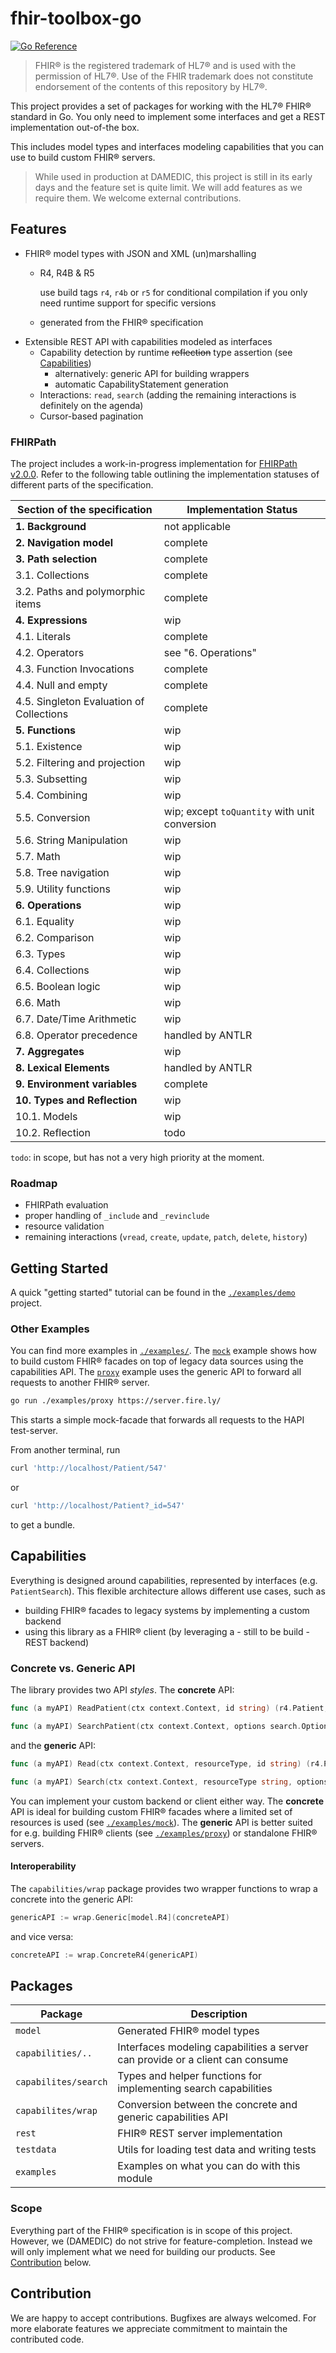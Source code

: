 # fhir-toolbox-go

[![Go Reference](https://pkg.go.dev/badge/github.com/DAMEDIC/fhir-toolbox-go.svg)](https://pkg.go.dev/github.com/DAMEDIC/fhir-toolbox-go)

> FHIR® is the registered trademark of HL7® and is used with the permission of HL7®.
> Use of the FHIR trademark does not constitute endorsement of the contents of this repository by HL7®.

This project provides a set of packages for working with the HL7® FHIR® standard in Go.
You only need to implement some interfaces and get a REST implementation out-of-the box.

This includes model types and interfaces modeling capabilities that you can use to build custom FHIR® servers.

> While used in production at DAMEDIC, this project is still in its early days
> and the feature set is quite limit.
> We will add features as we require them. We welcome external contributions.

## Features

- FHIR® model types with JSON and XML (un)marshalling
    - R4, R4B & R5

      use build tags `r4`, `r4b` or `r5` for conditional compilation if you only need runtime support for specific
      versions

    - generated from the FHIR® specification
- Extensible REST API with capabilities modeled as interfaces
    - Capability detection by runtime ~~reflection~~ type assertion (see [Capabilities](#capabilities))
        - alternatively: generic API for building wrappers
        - automatic CapabilityStatement generation
    - Interactions: `read`,  `search` (adding the remaining interactions is definitely on the agenda)
    - Cursor-based pagination

### FHIRPath

The project includes a work-in-progress implementation for [FHIRPath v2.0.0](https://hl7.org/fhirpath/N1/).
Refer to the following table outlining the implementation statuses of different parts of the specification.

| Section of the specification             | Implementation Status                         |
|------------------------------------------|-----------------------------------------------|
| **1. Background**                        | not applicable                                |
| **2. Navigation model**                  | complete                                      |
| **3. Path selection**                    | complete                                      |
| 3.1. Collections                         | complete                                      |
| 3.2. Paths and polymorphic items         | complete                                      |
| **4. Expressions**                       | wip                                           |
| 4.1. Literals                            | complete                                      |
| 4.2. Operators                           | see "6. Operations"                           |
| 4.3. Function Invocations                | complete                                      |
| 4.4. Null and empty                      | complete                                      |
| 4.5. Singleton Evaluation of Collections | complete                                      |
| **5. Functions**                         | wip                                           |
| 5.1. Existence                           | wip                                           |
| 5.2. Filtering and projection            | wip                                           |
| 5.3. Subsetting                          | wip                                           |
| 5.4. Combining                           | wip                                           |
| 5.5. Conversion                          | wip; except `toQuantity` with unit conversion |
| 5.6. String Manipulation                 | wip                                           |
| 5.7. Math                                | wip                                           |
| 5.8. Tree navigation                     | wip                                           |
| 5.9. Utility functions                   | wip                                           |
| **6. Operations**                        | wip                                           |
| 6.1. Equality                            | wip                                           |
| 6.2. Comparison                          | wip                                           |
| 6.3. Types                               | wip                                           |
| 6.4. Collections                         | wip                                           |
| 6.5. Boolean logic                       | wip                                           |
| 6.6. Math                                | wip                                           |
| 6.7. Date/Time Arithmetic                | wip                                           |
| 6.8. Operator precedence                 | handled by ANTLR                              |
| **7. Aggregates**                        | wip                                           |
| **8. Lexical Elements**                  | handled by ANTLR                              |
| **9. Environment variables**             | complete                                      |
| **10. Types and Reflection**             | wip                                           |
| 10.1. Models                             | wip                                           |
| 10.2. Reflection                         | todo                                          |

`todo`: in scope, but has not a very high priority at the moment.

### Roadmap

- FHIRPath evaluation
- proper handling of `_include` and `_revinclude`
- resource validation
- remaining interactions (`vread`, `create`, `update`, `patch`, `delete`, `history`)

## Getting Started

A quick "getting started" tutorial can be found in the [`./examples/demo`](./examples/demo/main.go) project.

### Other Examples

You can find more examples in [`./examples/`](./examples/o).
The [`mock`](./examples/mock/main.go) example shows how to build custom FHIR® facades on top of legacy data sources
using the capabilities API.
The [`proxy`](./examples/proxy/main.go) example uses the generic API to forward all requests to another FHIR® server.

```sh
go run ./examples/proxy https://server.fire.ly/
```

This starts a simple mock-facade that forwards all requests to the HAPI test-server.

From another terminal, run

```sh
curl 'http://localhost/Patient/547'
```

or

```sh
curl 'http://localhost/Patient?_id=547'
```

to get a bundle.

## Capabilities

Everything is designed around capabilities, represented by interfaces (e.g. `PatientSearch`).
This flexible architecture allows different use cases, such as

- building FHIR® facades to legacy systems by implementing a custom backend
- using this library as a FHIR® client (by leveraging a - still to be build - REST backend)

### Concrete vs. Generic API

The library provides two API *styles*.
The **concrete** API:

```Go
func (a myAPI) ReadPatient(ctx context.Context, id string) (r4.Patient, capabilities.FHIRError) {}

func (a myAPI) SearchPatient(ctx context.Context, options search.Options) (search.Result, capabilities.FHIRError) {}
```

and the **generic** API:

```Go
func (a myAPI) Read(ctx context.Context, resourceType, id string) (r4.Patient, capabilities.FHIRError) {}

func (a myAPI) Search(ctx context.Context, resourceType string, options search.Options) (search.Result, capabilities.FHIRError) {}
```

You can implement your custom backend or client either way.
The **concrete** API is ideal for building custom FHIR® facades where a limited set of resources is used (see [
`./examples/mock`](./examples/mock/main.go)).
The **generic** API is better suited for e.g. building FHIR® clients (see [
`./examples/proxy`](./examples/proxy/main.go))
or standalone FHIR® servers.

#### Interoperability

The `capabilities/wrap` package provides two wrapper functions to wrap a concrete into the generic API:

```Go
genericAPI := wrap.Generic[model.R4](concreteAPI)
```

and vice versa:

```Go
concreteAPI := wrap.ConcreteR4(genericAPI)
```

## Packages

| Package              | Description                                                                   |
|----------------------|-------------------------------------------------------------------------------|
| `model`              | Generated FHIR® model types                                                   |
| `capabilities/..`    | Interfaces modeling capabilities a server can provide or a client can consume |
| `capabilites/search` | Types and helper functions for implementing search capabilities               |
| `capabilites/wrap`   | Conversion between the concrete and generic capabilities API                  |
| `rest`               | FHIR® REST server implementation                                              |
| `testdata`           | Utils for loading test data and writing tests                                 |
| `examples`           | Examples on what you can do with this module                                  |

### Scope

Everything part of the FHIR® specification is in scope of this project.
However, we (DAMEDIC) do not strive for feature-completion.
Instead we will only implement what we need for building our products.
See [Contribution](#contribution) below.

## Contribution

We are happy to accept contributions.
Bugfixes are always welcomed.
For more elaborate features we appreciate commitment to maintain the contributed code.
